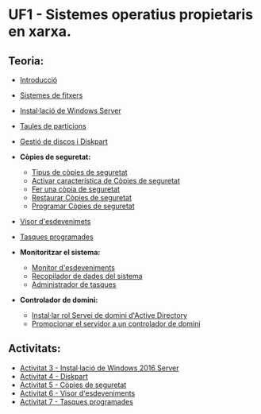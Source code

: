 # UF1 - Sistemes operatius propietaris en xarxa.

## Teoria:

- [Introducció](uf1_teoria_1.md)
- [Sistemes de fitxers](uf1_teoria_2.md)  
- [Instal·lació de Windows Server](instalacio.md)
- [Taules de particions](emmagatzematge.md)
- [Gestió de discos i Diskpart](cmd.md)

- **Còpies de seguretat:**
  - [Tipus de còpies de seguretat](backups0.md)
  - [Activar característica de Còpies de seguretat](backups1.md)
  - [Fer una còpia de seguretat](backups2.md)
  - [Restaurar Còpies de seguretat](backups3.md)
  - [Programar Còpies de seguretat](backups4.md)

- [Visor d'esdevenimets](visor_esdeveniments.md)
- [Tasques programades](tasques_programades.md)
- **Monitoritzar el sistema:**
  - [Monitor d'esdeveniments](monitor.md)
  - [Recopilador de dades del sistema](informes.md)
  - [Administrador de tasques](supervisio.md)

- **Controlador de domini:**
  - [Instal·lar rol Servei de domini d'Active Directory](instalar_domini.md)
  - [Promocionar el servidor a un controlador de domini](instalar_domini2.md) 
 
## Activitats:

- [Activitat 3 - Instal·lació de Windows 2016 Server](activitat3.md)
- [Activitat 4 - Diskpart](activitat4_diskpart.md)
- [Activitat 5 - Còpies de seguretat](activitat5_backups.md)
- [Activitat 6 - Visor d'esdeveniments](activitat6.md)
- [Activitat 7 - Tasques programades](activitat7.md)
  
